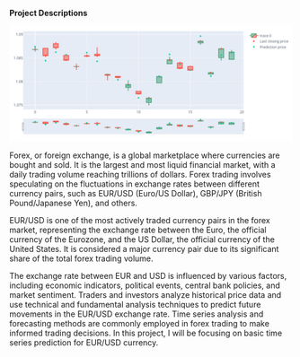 **Project Descriptions**

![alt](Image/sample_pred.jpg)

Forex, or foreign exchange, is a global marketplace where currencies are bought and sold. It is the largest and most liquid financial market, with a daily trading volume reaching trillions of dollars. Forex trading involves speculating on the fluctuations in exchange rates between different currency pairs, such as EUR/USD (Euro/US Dollar), GBP/JPY (British Pound/Japanese Yen), and others.

EUR/USD is one of the most actively traded currency pairs in the forex market, representing the exchange rate between the Euro, the official currency of the Eurozone, and the US Dollar, the official currency of the United States. It is considered a major currency pair due to its significant share of the total forex trading volume.

The exchange rate between EUR and USD is influenced by various factors, including economic indicators, political events, central bank policies, and market sentiment. Traders and investors analyze historical price data and use technical and fundamental analysis techniques to predict future movements in the EUR/USD exchange rate. Time series analysis and forecasting methods are commonly employed in forex trading to make informed trading decisions. In this project, I will be focusing on basic time series prediction for EUR/USD currency.
